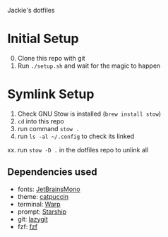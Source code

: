 Jackie's dotfiles

# Initial Setup
0. Clone this repo with git
1. Run `./setup.sh` and wait for the magic to happen

# Symlink Setup
1. Check GNU Stow is installed (`brew install stow`)
2. `cd` into this repo
3. run command `stow .`
4. run `ls -al ~/.config` to check its linked

xx. run `stow -D .` in the dotfiles repo to unlink all

## Dependencies used
- fonts: [JetBrainsMono](https://github.com/ryanoasis/nerd-fonts/releases/latest/download/JetBrainsMono.zip)
- theme: [catpuccin](https://github.com/catppuccin/lazygit)
- terminal: [Warp](https://www.warp.dev/)
- prompt: [Starship](https://starship.rs/)
- git: [lazygit](https://github.com/jesseduffield/lazygit)
- fzf: [fzf](https://github.com/junegunn/fzf)
